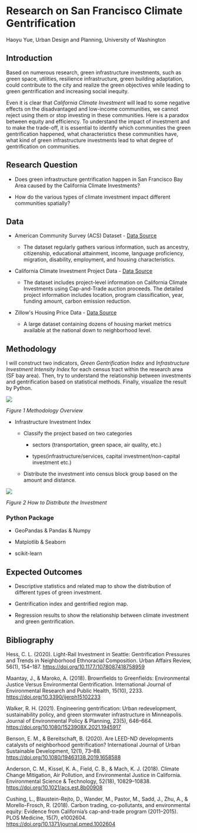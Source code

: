 # Research on San Francisco Climate Gentrification

Haoyu Yue, Urban Design and Planning, University of Washington

## Introduction

Based on numerous research, green infrastructure investments, such as green space, utilities, resilience infrastructure, green building adaptation, could contribute to the city and realize the green objectives while leading to green gentrification and increasing social inequity.

Even it is clear that *California Climate Investment* will lead to some negative effects on the disadvantaged and low-income communities, we cannot reject using them or stop investing in these communities. Here is a paradox between equity and efficiency. To understand the impact of investment and to make the trade-off, it is essential to identify which communities the green gentrification happened, what characteristics these communities have, what kind of green infrastructure investments lead to what degree of gentrification on communities.

## Research Question

- Does green infrastructure gentrification happen in San Francisco Bay Area caused by the California Climate Investments?

- How do the various types of climate investment impact different communities spatially?

## Data

- American Community Survey (ACS) Dataset - [Data Source](https://www.census.gov/programs-surveys/acs/data.html)
  
  - The dataset regularly gathers various information, such as ancestry, citizenship, educational attainment, income, language proficiency, migration, disability, employment, and housing characteristics.

- California Climate Investment Project Data - [Data Source](https://webmaps.arb.ca.gov/ccimap)
  
  - The dataset includes project-level information on California Climate Investments using Cap-and-Trade auction proceeds. The detailed project information includes location, program classification, year, funding amount, carbon emission reduction.

- Zillow's Housing Price Data - [Data Source](https://documenter.getpostman.com/view/9197254/SzRuZCCj?version=latest#2f82c962-5d77-40c2-bfcf-9f1a7e195afe)
  
  - A large dataset containing dozens of housing market metrics available at the national down to neighborhood level.

## Methodology

I will construct two indicators, *Green Gentrification Index* and *Infrastructure Investment Intensity Index* for each census tract within the research area (SF bay area). Then, try to understand the relationship between investments and gentrification based on statistical methods. Finally, visualize the result by Python.

![](https://lh6.googleusercontent.com/wqCCSWA-qrxlX6bePFb0YDcZdG0R6B44O-_K3DaMRiIwAalVzmzeNyjI-_zvDQX3KNyasF1hQJRRmVO9pVrQDT9Pn0diA77zeSDt4AKOXyEXLfT-JdfuZ5RL5DF_7zYUmKGTC9326Hda)

*Figure 1 Methodology Overview*

- Infrastructure Investment Index
  
  - Classify the project based on two categories
    
    - sectors (transportation, green space, air quality, etc.)
    
    - types(infrastructure/services, capital investment/non-capital investment etc.)
  
  - Distribute the investment into census block group based on the amount and distance. 

![](https://lh4.googleusercontent.com/NNlNJr0RD82aVJ873ePUvhQeLyzrMAutnZEtLBNQZhDT_4ez1HOgMzgPgfMUyo9I89vNmKVAGeFUWkRDymVsxHekhd8ftiTEZa30q5oWs8m9xpfK2vpU2u5jbLbZmCJYVavWp9i6Ih3u)

 *Figure 2 How to Distribute the Investment*

### Python Package

- GeoPandas & Pandas & Numpy

- Matplotlib & Seaborn

- scikit-learn

## Expected Outcomes

- Descriptive statistics and related map to show the distribution of different types of green investment. 

- Gentrification index and gentrified region map.

- Regression results to show the relationship between climate investment and green gentrification. 

## Bibliography

Hess, C. L. (2020). Light-Rail Investment in Seattle: Gentrification Pressures and Trends in Neighborhood Ethnoracial Composition. Urban Affairs Review, 56(1), 154–187. https://doi.org/10.1177/1078087418758959

Maantay, J., & Maroko, A. (2018). Brownfields to Greenfields: Environmental Justice Versus Environmental Gentrification. International Journal of Environmental Research and Public
Health, 15(10), 2233. https://doi.org/10.3390/ijerph15102233

Walker, R. H. (2021). Engineering gentrification: Urban redevelopment, sustainability policy, and green stormwater infrastructure in Minneapolis. Journal of Environmental Policy &
Planning, 23(5), 646–664. https://doi.org/10.1080/1523908X.2021.1945917

Benson, E. M., & Bereitschaft, B. (2020). Are LEED-ND developments catalysts of neighborhood gentrification? International Journal of Urban Sustainable Development, 12(1), 73–88. https://doi.org/10.1080/19463138.2019.1658588

Anderson, C. M., Kissel, K. A., Field, C. B., & Mach, K. J. (2018). Climate Change Mitigation, Air Pollution, and Environmental Justice in California. Environmental Science & Technology, 52(18), 10829–10838. https://doi.org/10.1021/acs.est.8b00908

Cushing, L., Blaustein-Rejto, D., Wander, M., Pastor, M., Sadd, J., Zhu, A., & Morello-Frosch, R. (2018). Carbon trading, co-pollutants, and environmental equity: Evidence from California’s cap-and-trade program (2011–2015). PLOS Medicine, 15(7), e1002604. https://doi.org/10.1371/journal.pmed.1002604
